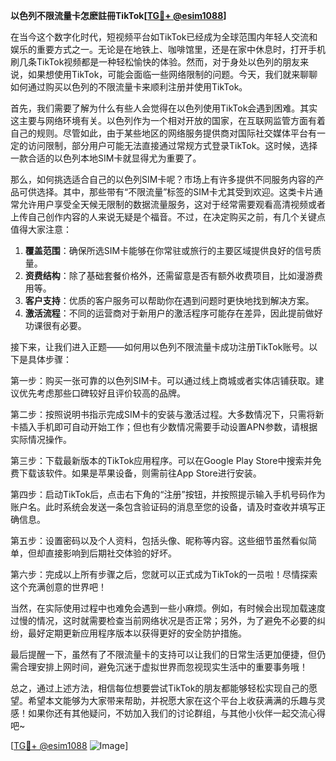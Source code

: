 **以色列不限流量卡怎麽註冊TikTok[[TG💪+ @esim1088](https://t.me/s/esim1088)]**

在当今这个数字化时代，短视频平台如TikTok已经成为全球范围内年轻人交流和娱乐的重要方式之一。无论是在地铁上、咖啡馆里，还是在家中休息时，打开手机刷几条TikTok视频都是一种轻松愉快的体验。然而，对于身处以色列的朋友来说，如果想使用TikTok，可能会面临一些网络限制的问题。今天，我们就来聊聊如何通过购买以色列的不限流量卡来顺利注册并使用TikTok。

首先，我们需要了解为什么有些人会觉得在以色列使用TikTok会遇到困难。其实这主要与网络环境有关。以色列作为一个相对开放的国家，在互联网监管方面有着自己的规则。尽管如此，由于某些地区的网络服务提供商对国际社交媒体平台有一定的访问限制，部分用户可能无法直接通过常规方式登录TikTok。这时候，选择一款合适的以色列本地SIM卡就显得尤为重要了。

那么，如何挑选适合自己的以色列SIM卡呢？市场上有许多提供不同服务内容的产品可供选择。其中，那些带有“不限流量”标签的SIM卡尤其受到欢迎。这类卡片通常允许用户享受全天候无限制的数据流量服务，这对于经常需要观看高清视频或者上传自己创作内容的人来说无疑是个福音。不过，在决定购买之前，有几个关键点值得大家注意：

1. **覆盖范围**：确保所选SIM卡能够在你常驻或旅行的主要区域提供良好的信号质量。
2. **资费结构**：除了基础套餐价格外，还需留意是否有额外收费项目，比如漫游费用等。
3. **客户支持**：优质的客户服务可以帮助你在遇到问题时更快地找到解决方案。
4. **激活流程**：不同的运营商对于新用户的激活程序可能存在差异，因此提前做好功课很有必要。

接下来，让我们进入正题——如何用以色列不限流量卡成功注册TikTok账号。以下是具体步骤：

第一步：购买一张可靠的以色列SIM卡。可以通过线上商城或者实体店铺获取。建议优先考虑那些口碑较好且评价较高的品牌。

第二步：按照说明书指示完成SIM卡的安装与激活过程。大多数情况下，只需将新卡插入手机即可自动开始工作；但也有少数情况需要手动设置APN参数，请根据实际情况操作。

第三步：下载最新版本的TikTok应用程序。可以在Google Play Store中搜索并免费下载该软件。如果是苹果设备，则需前往App Store进行安装。

第四步：启动TikTok后，点击右下角的“注册”按钮，并按照提示输入手机号码作为账户名。此时系统会发送一条包含验证码的消息至您的设备，请及时查收并填写正确信息。

第五步：设置密码以及个人资料，包括头像、昵称等内容。这些细节虽然看似简单，但却直接影响到后期社交体验的好坏。

第六步：完成以上所有步骤之后，您就可以正式成为TikTok的一员啦！尽情探索这个充满创意的世界吧！

当然，在实际使用过程中也难免会遇到一些小麻烦。例如，有时候会出现加载速度过慢的情况，这时就需要检查当前网络状况是否正常；另外，为了避免不必要的纠纷，最好定期更新应用程序版本以获得更好的安全防护措施。

最后提醒一下，虽然有了不限流量卡的支持可以让我们的日常生活更加便捷，但仍需合理安排上网时间，避免沉迷于虚拟世界而忽视现实生活中的重要事务哦！

总之，通过上述方法，相信每位想要尝试TikTok的朋友都能够轻松实现自己的愿望。希望本文能够为大家带来帮助，并祝愿大家在这个平台上收获满满的乐趣与灵感！如果你还有其他疑问，不妨加入我们的讨论群组，与其他小伙伴一起交流心得吧~

[[TG💪+ @esim1088](https://t.me/s/esim1088) ![Image](https://i.postimg.cc/4NQfJmqS/Snipaste-2025-05-13-00-14-12.png)]